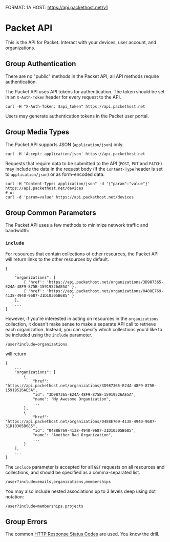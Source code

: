 FORMAT: 1A
HOST: https://api.packethost.net/v1

# Packet API

This is the API for Packet. Interact with your devices, user account, and
organizations.

## Group Authentication

There are no "public" methods in the Packet API; all API methods require
authentication.

The Packet API uses API tokens for authentication. The token should be set in
an `X-Auth-Token` header for every request to the API.

    curl -H "X-Auth-Token: $api_token" https://api.packethost.net

Users may generate authentication tokens in the Packet user portal.

## Group Media Types

The Packet API supports JSON (`application/json`) only.

    curl -H 'Accept: application/json' https://api.packethost.net

Requests that require data to be submitted to the API (`POST`, `PUT` and `PATCH`)
may include the data in the request body (if the `Content-Type` header is set to
`application/json`) or as form-encoded data.

	curl -H "Content-Type: application/json" -d '{"param":"value"}' https://api.packethost.net/devices
	# or
	curl -d 'param=value' https://api.packethost.net/devices

## Group Common Parameters

The Packet API uses a few methods to minimize network traffic and bandwidth:

### `include`

For resources that contain collections of other resources, the Packet API will
return links to the other resources by default.

    {
        ...
        "organizations": [
            { 'href': 'https://api.packethost.net/organizations/3D987365-E24A-48F9-875B-15919526AE5A' },
            { 'href': 'https://api.packethost.net/organizations/0488E769-4138-4940-9687-31D10305B685' }
        ],
        ...
    }

However, if you're interested in acting on resources in the `organizations`
collection, it doesn't make sense to make a separate API call to retrieve each
organization. Instead, you can specify which collections you'd like to be
included using the `include` parameter.

    /user?include=organizations

will return

    {
        ...
        "organizations": [
            {
                "href": "https://api.packethost.net/organizations/3D987365-E24A-48F9-875B-15919526AE5A",
                "id": "3D987365-E24A-48F9-875B-15919526AE5A",
                "name": "My Awesome Organization",
                ...
            },
            {
                "href": "https://api.packethost.net/organizations/0488E769-4138-4940-9687-31D10305B685",
                "id": "0488E769-4138-4940-9687-31D10305B685",
                "name": "Another Rad Organization",
                ...
            }
        ],
        ...
    }

The `include` parameter is accepted for all `GET` requests on all resources and
collections, and should be specified as a comma-separated list.

    /user?include=emails,organizations,memberships

You may also include nested associations up to 3 levels deep using dot notation:

	/user?include=memberships.projects

## Group Errors

The common [HTTP Response Status Codes](http://httpstatus.es) are used. You
know the drill.

